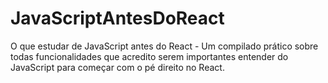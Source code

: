 # JavaScriptAntesDoReact
O que estudar de JavaScript antes do React - Um compilado prático sobre todas funcionalidades que acredito serem importantes entender do JavaScript para começar com o pé direito no React.
